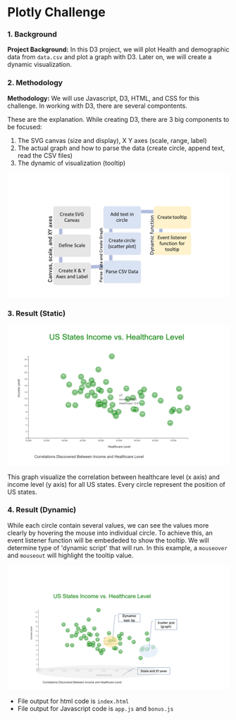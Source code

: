 # Plotly Challenge


### 1. Background 

**Project Background:** In this D3 project, we will plot Health and demographic data from `data.csv` and plot a graph with D3. Later on, we will create a dynamic visualization. 

### 2. Methodology 

**Methodology:** We will use Javascript, D3, HTML, and CSS for this challenge. In working with D3, there are several compontents. 

These are the explanation. While creating D3, there are 3 big components to be focused: 
1) The SVG canvas (size and display), X Y axes (scale, range, label)
2) The actual graph and how to parse the data (create circle, append text, read the CSV files)
3) The dynamic of visualization (tooltip)


![](Images/steps.png)



### 3. Result (Static)

![](Images/graph.png)

This graph visualize the correlation between healthcare level (x axis) and income level (y axis) for all US states. Every circle represent 
the position of US states. 


### 4. Result (Dynamic)

While each circle contain several values, we can see the values more clearly by hovering the mouse into individual circle. 
To achieve this, an event listener function will be embededed to show the tooltip. We will determine 
type of 'dynamic script' that will run. In this example, a `mouseover` and `mouseout` will highlight the tooltip value. 

![](Images/graph-explanation.png)


* File output for html code is  `index.html` 
* File output for Javascript code is  `app.js` and `bonus.js`



